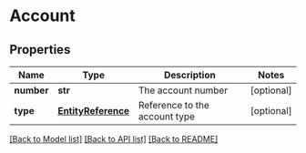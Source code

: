 # Account

## Properties
Name | Type | Description | Notes
------------ | ------------- | ------------- | -------------
**number** | **str** | The account number | [optional] 
**type** | [**EntityReference**](EntityReference.md) | Reference to the account type | [optional] 

[[Back to Model list]](../README.md#documentation-for-models) [[Back to API list]](../README.md#documentation-for-api-endpoints) [[Back to README]](../README.md)



